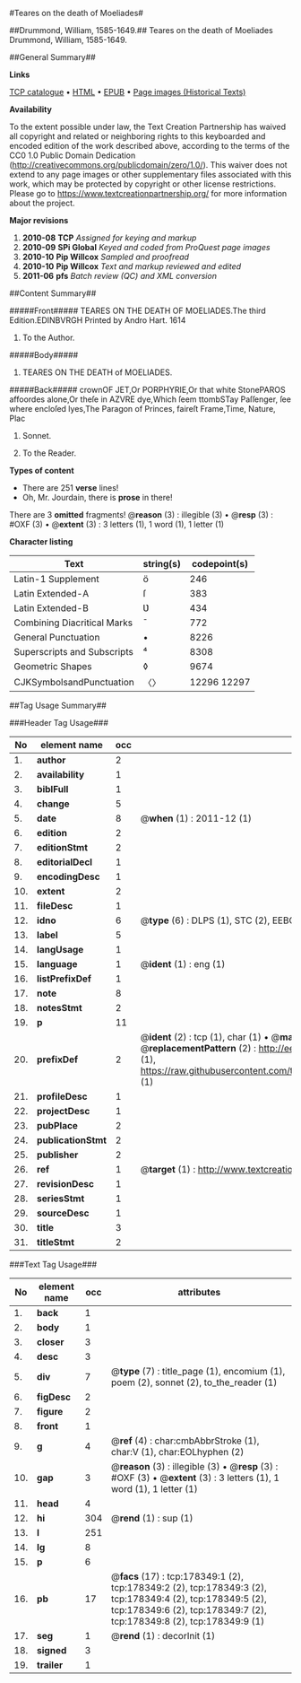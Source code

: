 #Teares on the death of Moeliades#

##Drummond, William, 1585-1649.##
Teares on the death of Moeliades
Drummond, William, 1585-1649.

##General Summary##

**Links**

[TCP catalogue](http://www.ota.ox.ac.uk/tcp/)  • 
[HTML](http://tei.it.ox.ac.uk/tcp/Texts-HTML/free/A73/A73871.html)  • 
[EPUB](http://tei.it.ox.ac.uk/tcp/Texts-EPUB/free/A73/A73871.epub) • 
[Page images (Historical Texts)](https://historicaltexts.jisc.ac.uk/eebo-99856812e)

**Availability**

To the extent possible under law, the Text Creation Partnership has waived all copyright and related or neighboring rights to this keyboarded and encoded edition of the work described above, according to the terms of the CC0 1.0 Public Domain Dedication (http://creativecommons.org/publicdomain/zero/1.0/). This waiver does not extend to any page images or other supplementary files associated with this work, which may be protected by copyright or other license restrictions. Please go to https://www.textcreationpartnership.org/ for more information about the project.

**Major revisions**

1. __2010-08__ __TCP__ *Assigned for keying and markup*
1. __2010-09__ __SPi Global__ *Keyed and coded from ProQuest page images*
1. __2010-10__ __Pip Willcox__ *Sampled and proofread*
1. __2010-10__ __Pip Willcox__ *Text and markup reviewed and edited*
1. __2011-06__ __pfs__ *Batch review (QC) and XML conversion*

##Content Summary##

#####Front#####
TEARES ON THE DEATH OF MOELIADES.The third Edition.EDINBVRGH Printed by Andro Hart. 1614
1. To the Author.

#####Body#####

1. TEARES ON THE DEATH of MOELIADES.

#####Back#####
crownOF JET,Or PORPHYRIE,Or that white StonePAROS affoordes alone,Or theſe in AZVRE dye,Which ſeem ttombSTay Paſſenger, ſee where encloſed lyes,The Paragon of Princes, faireſt
Frame,Time, Nature, Plac
1. Sonnet.

1. To the Reader.

**Types of content**

  * There are 251 **verse** lines!
  * Oh, Mr. Jourdain, there is **prose** in there!

There are 3 **omitted** fragments! 
 @__reason__ (3) : illegible (3)  •  @__resp__ (3) : #OXF (3)  •  @__extent__ (3) : 3 letters (1), 1 word (1), 1 letter (1)

**Character listing**


|Text|string(s)|codepoint(s)|
|---|---|---|
|Latin-1 Supplement|ö|246|
|Latin Extended-A|ſ|383|
|Latin Extended-B|Ʋ|434|
|Combining             Diacritical Marks|̄|772|
|General Punctuation|•|8226|
|Superscripts             and Subscripts|⁴|8308|
|Geometric Shapes|◊|9674|
|CJKSymbolsandPunctuation|〈〉|12296 12297|

##Tag Usage Summary##

###Header Tag Usage###

|No|element name|occ|attributes|
|---|---|---|---|
|1.|__author__|2||
|2.|__availability__|1||
|3.|__biblFull__|1||
|4.|__change__|5||
|5.|__date__|8| @__when__ (1) : 2011-12 (1)|
|6.|__edition__|2||
|7.|__editionStmt__|2||
|8.|__editorialDecl__|1||
|9.|__encodingDesc__|1||
|10.|__extent__|2||
|11.|__fileDesc__|1||
|12.|__idno__|6| @__type__ (6) : DLPS (1), STC (2), EEBO-CITATION (1), PROQUEST (1), VID (1)|
|13.|__label__|5||
|14.|__langUsage__|1||
|15.|__language__|1| @__ident__ (1) : eng (1)|
|16.|__listPrefixDef__|1||
|17.|__note__|8||
|18.|__notesStmt__|2||
|19.|__p__|11||
|20.|__prefixDef__|2| @__ident__ (2) : tcp (1), char (1)  •  @__matchPattern__ (2) : ([0-9\-]+):([0-9IVX]+) (1), (.+) (1)  •  @__replacementPattern__ (2) : http://eebo.chadwyck.com/downloadtiff?vid=$1&page=$2 (1), https://raw.githubusercontent.com/textcreationpartnership/Texts/master/tcpchars.xml#$1 (1)|
|21.|__profileDesc__|1||
|22.|__projectDesc__|1||
|23.|__pubPlace__|2||
|24.|__publicationStmt__|2||
|25.|__publisher__|2||
|26.|__ref__|1| @__target__ (1) : http://www.textcreationpartnership.org/docs/. (1)|
|27.|__revisionDesc__|1||
|28.|__seriesStmt__|1||
|29.|__sourceDesc__|1||
|30.|__title__|3||
|31.|__titleStmt__|2||


###Text Tag Usage###

|No|element name|occ|attributes|
|---|---|---|---|
|1.|__back__|1||
|2.|__body__|1||
|3.|__closer__|3||
|4.|__desc__|3||
|5.|__div__|7| @__type__ (7) : title_page (1), encomium (1), poem (2), sonnet (2), to_the_reader (1)|
|6.|__figDesc__|2||
|7.|__figure__|2||
|8.|__front__|1||
|9.|__g__|4| @__ref__ (4) : char:cmbAbbrStroke (1), char:V (1), char:EOLhyphen (2)|
|10.|__gap__|3| @__reason__ (3) : illegible (3)  •  @__resp__ (3) : #OXF (3)  •  @__extent__ (3) : 3 letters (1), 1 word (1), 1 letter (1)|
|11.|__head__|4||
|12.|__hi__|304| @__rend__ (1) : sup (1)|
|13.|__l__|251||
|14.|__lg__|8||
|15.|__p__|6||
|16.|__pb__|17| @__facs__ (17) : tcp:178349:1 (2), tcp:178349:2 (2), tcp:178349:3 (2), tcp:178349:4 (2), tcp:178349:5 (2), tcp:178349:6 (2), tcp:178349:7 (2), tcp:178349:8 (2), tcp:178349:9 (1)|
|17.|__seg__|1| @__rend__ (1) : decorInit (1)|
|18.|__signed__|3||
|19.|__trailer__|1||
